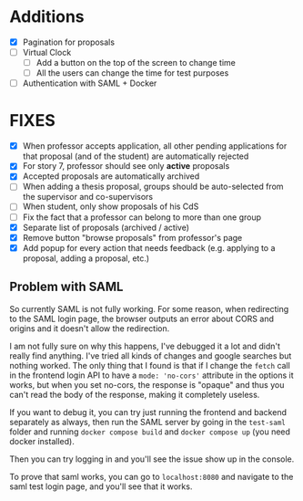 # Additions
- [x] Pagination for proposals
- [ ] Virtual Clock
    - [ ] Add a button on the top of the screen to change time
    - [ ] All the users can change the time for test purposes
- [ ] Authentication with SAML + Docker

# FIXES
- [x] When professor accepts application, all other pending applications for that proposal (and of the student) are automatically rejected
- [x] For story 7, professor should see only **active** proposals
- [x] Accepted proposals are automatically archived
- [ ] When adding a thesis proposal, groups should be auto-selected from the supervisor and co-supervisors
- [ ] When student, only show proposals of his CdS
- [ ] Fix the fact that a professor can belong to more than one group
- [x] Separate list of proposals (archived / active)
- [x] Remove button "browse proposals" from professor's page
- [x] Add popup for every action that needs feedback (e.g. applying to a proposal, adding a proposal, etc.) 

## Problem with SAML
So currently SAML is not fully working. For some reason, when redirecting to the SAML login page, the browser outputs an error about CORS and origins and it doesn't allow the redirection. 

I am not fully sure on why this happens, I've debugged it a lot and didn't really find anything. I've tried all kinds of changes and google searches but nothing worked. The only thing that I found is that if I change the `fetch` call in the frontend login API to have a `mode: 'no-cors'` attribute in the options it works, but when you set no-cors, the response is "opaque" and thus you can't read the body of the response, making it completely useless.

If you want to debug it, you can try just running the frontend and backend separately as always, then run the SAML server by going in the `test-saml` folder and running `docker compose build` and `docker compose up` (you need docker installed). 

Then you can try logging in and you'll see the issue show up in the console.

To prove that saml works, you can go to `localhost:8080` and navigate to the saml test login page, and you'll see that it works.


